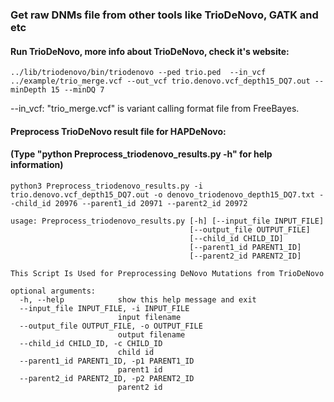 ### Get raw DNMs file from other tools like TrioDeNovo, GATK and etc

#### Run TrioDeNovo, more info about TrioDeNovo, check it's website:

```
../lib/triodenovo/bin/triodenovo --ped trio.ped  --in_vcf ../example/trio_merge.vcf --out_vcf trio.denovo.vcf_depth15_DQ7.out --minDepth 15 --minDQ 7
```
--in_vcf: "trio_merge.vcf" is variant calling format file from FreeBayes. <br />


#### Preprocess TrioDeNovo result file for HAPDeNovo:
#### (Type "python Preprocess_triodenovo_results.py -h" for help information)
```
python3 Preprocess_triodenovo_results.py -i trio.denovo.vcf_depth15_DQ7.out -o denovo_triodenovo_depth15_DQ7.txt --child_id 20976 --parent1_id 20971 --parent2_id 20972
```
```
usage: Preprocess_triodenovo_results.py [-h] [--input_file INPUT_FILE]
                                        [--output_file OUTPUT_FILE]
                                        [--child_id CHILD_ID]
                                        [--parent1_id PARENT1_ID]
                                        [--parent2_id PARENT2_ID]

This Script Is Used for Preprocessing DeNovo Mutations from TrioDeNovo

optional arguments:
  -h, --help            show this help message and exit
  --input_file INPUT_FILE, -i INPUT_FILE
                        input filename
  --output_file OUTPUT_FILE, -o OUTPUT_FILE
                        output filename
  --child_id CHILD_ID, -c CHILD_ID
                        child id
  --parent1_id PARENT1_ID, -p1 PARENT1_ID
                        parent1 id
  --parent2_id PARENT2_ID, -p2 PARENT2_ID
                        parent2 id
```

